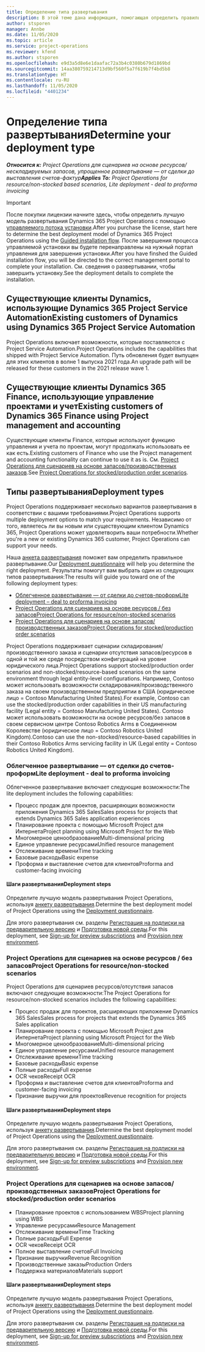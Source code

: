 ```yaml
---
title: Определение типа развертывания
description: В этой теме дана информация, помогающая определить правильный тип развертывания Project Operations для вашей компании.
author: stsporen
manager: Annbe
ms.date: 11/05/2020
ms.topic: article
ms.service: project-operations
ms.reviewer: kfend
ms.author: stsporen
ms.openlocfilehash: e9d3a5d8e6e1daafac72a3b4c0380b679d1869bd
ms.sourcegitcommit: 14aa380759214713d9bf560f5a7f619b7f4bd5b8
ms.translationtype: HT
ms.contentlocale: ru-RU
ms.lasthandoff: 11/05/2020
ms.locfileid: "4401234"
---
```

# <a name="determine-your-deployment-type"></a><span data-ttu-id="a3953-103">Определение типа развертывания</span><span class="sxs-lookup"><span data-stu-id="a3953-103">Determine your deployment type</span></span>

<span data-ttu-id="a3953-104">_**Относится к:** Project Operations для сценариев на основе ресурсов/нескладируемых запасов, упрощенное развертывание — от сделки до выставления счетов-фактур_</span><span class="sxs-lookup"><span data-stu-id="a3953-104">_**Applies To:** Project Operations for resource/non-stocked based scenarios, Lite deployment - deal to proforma invoicing_</span></span>

> [!IMPORTANT]
> <span data-ttu-id="a3953-105">После покупки лицензии начните здесь, чтобы определить лучшую модель развертывания Dynamics 365 Project Operations с помощью [управляемого потока установки](https://aka.ms/provisionprojectoperations).</span><span class="sxs-lookup"><span data-stu-id="a3953-105">After you purchase the license, start here to determine the best deployment model of Dynamics 365 Project Operations using the [Guided installation flow](https://aka.ms/provisionprojectoperations).</span></span>
> <span data-ttu-id="a3953-106">После завершения процесса управляемой установки вы будете перенаправлены на нужный портал управления для завершения установки.</span><span class="sxs-lookup"><span data-stu-id="a3953-106">After you have finshed the Guided installation flow, you will be directed to the correct management portal to complete your installation.</span></span> <span data-ttu-id="a3953-107">См. сведения о развертывании, чтобы завершить установку.</span><span class="sxs-lookup"><span data-stu-id="a3953-107">See the deployment details to complete the installation.</span></span>


## <a name="existing-customers-of-dynamics-using-dynamics-365-project-service-automation"></a><span data-ttu-id="a3953-108">Существующие клиенты Dynamics, использующие Dynamics 365 Project Service Automation</span><span class="sxs-lookup"><span data-stu-id="a3953-108">Existing customers of Dynamics using Dynamics 365 Project Service Automation</span></span>
<span data-ttu-id="a3953-109">Project Operations включает возможности, которые поставляются с Project Service Automation.</span><span class="sxs-lookup"><span data-stu-id="a3953-109">Project Operations includes the capabilities that shipped with Project Service Automation.</span></span> <span data-ttu-id="a3953-110">Путь обновления будет выпущен для этих клиентов в волне 1 выпуска 2021 года.</span><span class="sxs-lookup"><span data-stu-id="a3953-110">An upgrade path will be released for these customers in the 2021 release wave 1.</span></span>

## <a name="existing-customers-of-dynamics-365-finance-using-project-management-and-accounting"></a><span data-ttu-id="a3953-111">Существующие клиенты Dynamics 365 Finance, использующие управление проектами и учет</span><span class="sxs-lookup"><span data-stu-id="a3953-111">Existing customers of Dynamics 365 Finance using Project management and accounting</span></span> 

<span data-ttu-id="a3953-112">Существующие клиенты Finance, которые используют функцию управления и учета по проектам, могут продолжать использовать ее как есть.</span><span class="sxs-lookup"><span data-stu-id="a3953-112">Existing customers of Finance who use the Project management and accounting functionality can continue to use it as is.</span></span> <span data-ttu-id="a3953-113">См. [Project Operations для сценариев на основе запасов/производственных заказов](#pma).</span><span class="sxs-lookup"><span data-stu-id="a3953-113">See [Project Operations for stocked/production order scenarios](#pma).</span></span>


## <a name="deployment-types"></a><span data-ttu-id="a3953-114">Типы развертывания</span><span class="sxs-lookup"><span data-stu-id="a3953-114">Deployment types</span></span>
<span data-ttu-id="a3953-115">Project Operations поддерживает несколько вариантов развертывания в соответствии с вашими требованиями.</span><span class="sxs-lookup"><span data-stu-id="a3953-115">Project Operations supports multiple deployment options to match your requirements.</span></span> <span data-ttu-id="a3953-116">Независимо от того, являетесь ли вы новым или существующим клиентом Dynamics 365, Project Operations может удовлетворить ваши потребности.</span><span class="sxs-lookup"><span data-stu-id="a3953-116">Whether you're a new or existing Dynamics 365 customer, Project Operations can support your needs.</span></span>

<span data-ttu-id="a3953-117">Наша [анкета развертывания](https://aka.ms/provisionprojectoperations) поможет вам определить правильное развертывание.</span><span class="sxs-lookup"><span data-stu-id="a3953-117">Our [Deployment questionnaire](https://aka.ms/provisionprojectoperations) will help you determine the right deployment.</span></span> <span data-ttu-id="a3953-118">Результаты помогут вам выбрать один из следующих типов развертывания:</span><span class="sxs-lookup"><span data-stu-id="a3953-118">The results will guide you toward one of the following deployment types:</span></span>

- [<span data-ttu-id="a3953-119">Облегченное развертывание — от сделки до счетов-проформ</span><span class="sxs-lookup"><span data-stu-id="a3953-119">Lite deployment – deal to proforma invoicing</span></span>](#lite)
- [<span data-ttu-id="a3953-120">Project Operations для сценариев на основе ресурсов / без запасов</span><span class="sxs-lookup"><span data-stu-id="a3953-120">Project Operations for resource/non-stocked scenarios</span></span>](#integrated)
- [<span data-ttu-id="a3953-121">Project Operations для сценариев на основе запасов/производственных заказов</span><span class="sxs-lookup"><span data-stu-id="a3953-121">Project Operations for stocked/production order scenarios</span></span>](#pma)

<span data-ttu-id="a3953-122">Project Operations поддерживает сценарии складирования/производственного заказа и сценарии отсутствия запасов/ресурсов в одной и той же среде посредством конфигураций на уровне юридического лица.</span><span class="sxs-lookup"><span data-stu-id="a3953-122">Project Operations support stocked/production order scenarios and non-stocked/resource-based scenarios on the same environment through legal entity-level configurations.</span></span> <span data-ttu-id="a3953-123">Например, Contoso может использовать возможности складирования/производственного заказа на своем производственном предприятии в США (юридическое лицо = Contoso Manufacturing United States).</span><span class="sxs-lookup"><span data-stu-id="a3953-123">For example, Contoso can use the stocked/production order capabilities in their US manufacturing facility (Legal entity = Contoso Manufacturing United States).</span></span> <span data-ttu-id="a3953-124">Contoso может использовать возможности на основе ресурсов/без запасов в своем сервисном центре Contoso Robotics Arms в Соединенном Королевстве (юридическое лицо = Contoso Robotics United Kingdom).</span><span class="sxs-lookup"><span data-stu-id="a3953-124">Contoso can use the non-stocked/resource-based capabilities in their Contoso Robotics Arms servicing facility in UK (Legal entity = Contoso Robotics United Kingdom).</span></span>

### <a name="lite-deployment---deal-to-proforma-invoicing"></a><a  name="lite"></a><span data-ttu-id="a3953-125">Облегченное развертывание — от сделки до счетов-проформ</span><span class="sxs-lookup"><span data-stu-id="a3953-125">Lite deployment - deal to proforma invoicing</span></span>

<span data-ttu-id="a3953-126">Облегченное развертывание включает следующие возможности:</span><span class="sxs-lookup"><span data-stu-id="a3953-126">The lite deployment includes the following capabilities:</span></span>

- <span data-ttu-id="a3953-127">Процесс продаж для проектов, расширяющих возможности приложения Dynamics 365 Sales</span><span class="sxs-lookup"><span data-stu-id="a3953-127">Sales process for projects that extends Dynamics 365 Sales application experiences</span></span>
- <span data-ttu-id="a3953-128">Планирование проекта с помощью Microsoft Project для Интернета</span><span class="sxs-lookup"><span data-stu-id="a3953-128">Project planning using Microsoft Project for the Web</span></span>
- <span data-ttu-id="a3953-129">Многомерное ценообразование</span><span class="sxs-lookup"><span data-stu-id="a3953-129">Multi-dimensional pricing</span></span>
- <span data-ttu-id="a3953-130">Единое управление ресурсами</span><span class="sxs-lookup"><span data-stu-id="a3953-130">Unified resource management</span></span>
- <span data-ttu-id="a3953-131">Отслеживание времени</span><span class="sxs-lookup"><span data-stu-id="a3953-131">Time tracking</span></span>
- <span data-ttu-id="a3953-132">Базовые расходы</span><span class="sxs-lookup"><span data-stu-id="a3953-132">Basic expense</span></span>
- <span data-ttu-id="a3953-133">Проформа и выставление счетов для клиентов</span><span class="sxs-lookup"><span data-stu-id="a3953-133">Proforma and customer-facing invoicing</span></span> 

#### <a name="deployment-steps"></a><span data-ttu-id="a3953-134">Шаги развертывания</span><span class="sxs-lookup"><span data-stu-id="a3953-134">Deployment steps</span></span>
<span data-ttu-id="a3953-135">Определите лучшую модель развертывания Project Operations, используя [анкету развертывания](https://aka.ms/provisionprojectoperations).</span><span class="sxs-lookup"><span data-stu-id="a3953-135">Determine the best deployment model of Project Operations using the [Deployment questionnaire](https://aka.ms/provisionprojectoperations).</span></span>

<span data-ttu-id="a3953-136">Для этого развертывания см. разделы [Регистрация на подписки на предварительную версию](lite-preview-subscription-sign-up.md) и [Подготовка новой среды](lite-deployment.md).</span><span class="sxs-lookup"><span data-stu-id="a3953-136">For this deployment, see [Sign-up for preview subscriptions](lite-preview-subscription-sign-up.md) and [Provision new environment](lite-deployment.md).</span></span> 


### <a name="project-operations-for-resourcenon-stocked-scenarios"></a><a name="integrated"></a><span data-ttu-id="a3953-137">Project Operations для сценариев на основе ресурсов / без запасов</span><span class="sxs-lookup"><span data-stu-id="a3953-137">Project Operations for resource/non-stocked scenarios</span></span>
<span data-ttu-id="a3953-138">Project Operations для сценариев ресурсов/отсутствия запасов включают следующие возможности:</span><span class="sxs-lookup"><span data-stu-id="a3953-138">The Project Operations for resource/non-stocked scenarios includes the following capabilities:</span></span>
 
- <span data-ttu-id="a3953-139">Процесс продаж для проектов, расширяющих приложение Dynamics 365 Sales</span><span class="sxs-lookup"><span data-stu-id="a3953-139">Sales process for projects that extends the Dynamics 365 Sales application</span></span>
- <span data-ttu-id="a3953-140">Планирование проекта с помощью Microsoft Project для Интернета</span><span class="sxs-lookup"><span data-stu-id="a3953-140">Project planning using Microsoft Project for the Web</span></span>
- <span data-ttu-id="a3953-141">Многомерное ценообразование</span><span class="sxs-lookup"><span data-stu-id="a3953-141">Multi-dimensional pricing</span></span>
- <span data-ttu-id="a3953-142">Единое управление ресурсами</span><span class="sxs-lookup"><span data-stu-id="a3953-142">Unified resource management</span></span>
- <span data-ttu-id="a3953-143">Отслеживание времени</span><span class="sxs-lookup"><span data-stu-id="a3953-143">Time tracking</span></span>
- <span data-ttu-id="a3953-144">Базовые расходы</span><span class="sxs-lookup"><span data-stu-id="a3953-144">Basic expense</span></span>
- <span data-ttu-id="a3953-145">Полные расходы</span><span class="sxs-lookup"><span data-stu-id="a3953-145">Full expense</span></span>
- <span data-ttu-id="a3953-146">OCR чеков</span><span class="sxs-lookup"><span data-stu-id="a3953-146">Receipt OCR</span></span>
- <span data-ttu-id="a3953-147">Проформа и выставление счетов для клиентов</span><span class="sxs-lookup"><span data-stu-id="a3953-147">Proforma and customer-facing invoicing</span></span> 
- <span data-ttu-id="a3953-148">Признание выручки для проектов</span><span class="sxs-lookup"><span data-stu-id="a3953-148">Revenue recognition for projects</span></span>

#### <a name="deployment-steps"></a><span data-ttu-id="a3953-149">Шаги развертывания</span><span class="sxs-lookup"><span data-stu-id="a3953-149">Deployment steps</span></span>
<span data-ttu-id="a3953-150">Определите лучшую модель развертывания Project Operations, используя [анкету развертывания](https://aka.ms/provisionprojectoperations).</span><span class="sxs-lookup"><span data-stu-id="a3953-150">Determine the best deployment model of Project Operations using the [Deployment questionnaire](https://aka.ms/provisionprojectoperations).</span></span>

<span data-ttu-id="a3953-151">Для этого развертывания см. разделы [Регистрация на подписки на предварительную версию](resource-sign-up-preview-subscription.md) и [Подготовка новой среды](resource-provision-new-environment.md).</span><span class="sxs-lookup"><span data-stu-id="a3953-151">For this deployment, see [Sign-up for preview subscriptions](resource-sign-up-preview-subscription.md) and [Provision new environment](resource-provision-new-environment.md).</span></span> 


### <a name="project-operations-for-stockedproduction-order-scenarios"></a><a name="pma"></a><span data-ttu-id="a3953-152">Project Operations для сценариев на основе запасов/производственных заказов</span><span class="sxs-lookup"><span data-stu-id="a3953-152">Project Operations for stocked/production order scenarios</span></span>

- <span data-ttu-id="a3953-153">Планирование проектов с использованием WBS</span><span class="sxs-lookup"><span data-stu-id="a3953-153">Project planning using WBS</span></span>
- <span data-ttu-id="a3953-154">Управление ресурсами</span><span class="sxs-lookup"><span data-stu-id="a3953-154">Resource Management</span></span>
- <span data-ttu-id="a3953-155">Отслеживание времени</span><span class="sxs-lookup"><span data-stu-id="a3953-155">Time Tracking</span></span>
- <span data-ttu-id="a3953-156">Полные расходы</span><span class="sxs-lookup"><span data-stu-id="a3953-156">Full Expense</span></span>
- <span data-ttu-id="a3953-157">OCR чеков</span><span class="sxs-lookup"><span data-stu-id="a3953-157">Receipt OCR</span></span>
- <span data-ttu-id="a3953-158">Полное выставление счетов</span><span class="sxs-lookup"><span data-stu-id="a3953-158">Full Invoicing</span></span>
- <span data-ttu-id="a3953-159">Признание выручки</span><span class="sxs-lookup"><span data-stu-id="a3953-159">Revenue Recognition</span></span>
- <span data-ttu-id="a3953-160">Производственные заказы</span><span class="sxs-lookup"><span data-stu-id="a3953-160">Production Orders</span></span>
- <span data-ttu-id="a3953-161">Поддержка материалов</span><span class="sxs-lookup"><span data-stu-id="a3953-161">Materials support</span></span>

#### <a name="deployment-steps"></a><span data-ttu-id="a3953-162">Шаги развертывания</span><span class="sxs-lookup"><span data-stu-id="a3953-162">Deployment steps</span></span>
<span data-ttu-id="a3953-163">Определите лучшую модель развертывания Project Operations, используя [анкету развертывания](https://aka.ms/provisionprojectoperations).</span><span class="sxs-lookup"><span data-stu-id="a3953-163">Determine the best deployment model of Project Operations using the [Deployment questionnaire](https://aka.ms/provisionprojectoperations).</span></span>

<span data-ttu-id="a3953-164">Для этого развертывания см. разделы [Регистрация на подписки на предварительную версию](https://docs.microsoft.com/dynamics365/fin-ops-core/dev-itpro/dev-tools/sign-up-preview-subscription?toc=/dynamics365/finance/toc.json) и [Подготовка новой среды](https://docs.microsoft.com/dynamics365/fin-ops-core/dev-itpro/deployment/deploy-demo-environment?toc=/dynamics365/finance/toc.json).</span><span class="sxs-lookup"><span data-stu-id="a3953-164">For this deployment, see [Sign-up for preview subscriptions](https://docs.microsoft.com/dynamics365/fin-ops-core/dev-itpro/dev-tools/sign-up-preview-subscription?toc=/dynamics365/finance/toc.json) and [Provision new environment](https://docs.microsoft.com/dynamics365/fin-ops-core/dev-itpro/deployment/deploy-demo-environment?toc=/dynamics365/finance/toc.json).</span></span> 


